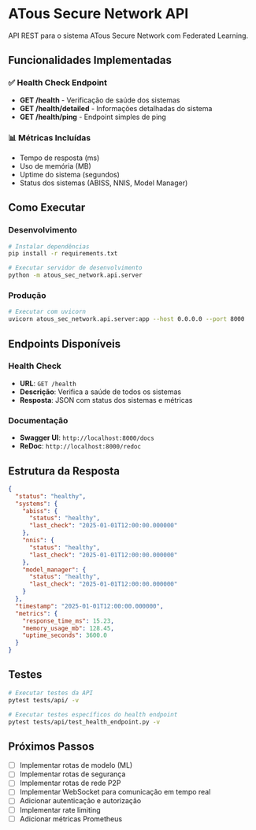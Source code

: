# ATous Secure Network API

API REST para o sistema ATous Secure Network com Federated Learning.

## Funcionalidades Implementadas

### ✅ Health Check Endpoint
- **GET /health** - Verificação de saúde dos sistemas
- **GET /health/detailed** - Informações detalhadas do sistema
- **GET /health/ping** - Endpoint simples de ping

### 📊 Métricas Incluídas
- Tempo de resposta (ms)
- Uso de memória (MB)
- Uptime do sistema (segundos)
- Status dos sistemas (ABISS, NNIS, Model Manager)

## Como Executar

### Desenvolvimento
```bash
# Instalar dependências
pip install -r requirements.txt

# Executar servidor de desenvolvimento
python -m atous_sec_network.api.server
```

### Produção
```bash
# Executar com uvicorn
uvicorn atous_sec_network.api.server:app --host 0.0.0.0 --port 8000
```

## Endpoints Disponíveis

### Health Check
- **URL**: `GET /health`
- **Descrição**: Verifica a saúde de todos os sistemas
- **Resposta**: JSON com status dos sistemas e métricas

### Documentação
- **Swagger UI**: `http://localhost:8000/docs`
- **ReDoc**: `http://localhost:8000/redoc`

## Estrutura da Resposta

```json
{
  "status": "healthy",
  "systems": {
    "abiss": {
      "status": "healthy",
      "last_check": "2025-01-01T12:00:00.000000"
    },
    "nnis": {
      "status": "healthy",
      "last_check": "2025-01-01T12:00:00.000000"
    },
    "model_manager": {
      "status": "healthy",
      "last_check": "2025-01-01T12:00:00.000000"
    }
  },
  "timestamp": "2025-01-01T12:00:00.000000",
  "metrics": {
    "response_time_ms": 15.23,
    "memory_usage_mb": 128.45,
    "uptime_seconds": 3600.0
  }
}
```

## Testes

```bash
# Executar testes da API
pytest tests/api/ -v

# Executar testes específicos do health endpoint
pytest tests/api/test_health_endpoint.py -v
```

## Próximos Passos

- [ ] Implementar rotas de modelo (ML)
- [ ] Implementar rotas de segurança
- [ ] Implementar rotas de rede P2P
- [ ] Implementar WebSocket para comunicação em tempo real
- [ ] Adicionar autenticação e autorização
- [ ] Implementar rate limiting
- [ ] Adicionar métricas Prometheus